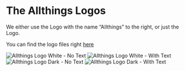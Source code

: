 # The Allthings Logos

We either use the Logo with the name “Allthings” to the right, or just the Logo. 

You can find the logo files right [here](assets/logos/)

![Allthings Logo White - No Text](https://rawgit.com/allthings/developers/design.guide/design-guide/visual-guide/assets/logos/logo.white.notext.svg)
![Allthings Logo White - With Text](https://rawgit.com/allthings/developers/design.guide/design-guide/visual-guide/assets/logos/logo.white.text.svg)
![Allthings Logo Dark - No Text](https://rawgit.com/allthings/developers/design.guide/design-guide/visual-guide/assets/logos/logo.dark.notext.svg)
![Allthings Logo Dark - With Text](https://rawgit.com/allthings/developers/design.guide/design-guide/visual-guide/assets/logos/logo.dark.text.svg)